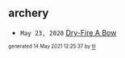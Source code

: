 ## archery


* <code>May 23, 2020</code> [Dry-Fire A Bow](2020-05-23T17-06-09-dry-fire-a-bow.md)

<sup><sub>generated 14 May 2021 12:25:37 by <a href='https://github.com/senorprogrammer/til'>til</a></sub></sup>
